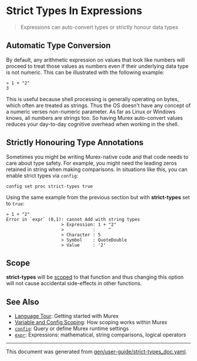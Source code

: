 # Strict Types In Expressions

> Expressions can auto-convert types or strictly honour data types

## Automatic Type Conversion

By default, any arithmetic expression on values that look like numbers will
proceed to treat those values as numbers even if their underlying data type is
not numeric. This can be illustrated with the following example:

```
» 1 + "2"
3
```

This is useful because shell processing is generally operating on bytes, which
often are treated as strings. Thus the OS doesn't have any concept of a numeric
verses non-numeric parameter. As far as Linux or Windows knows, all numbers are
strings too. So having Murex auto-convert values reduces your day-to-day
cognitive overhead when working in the shell.

## Strictly Honouring Type Annotations

Sometimes you might be writing Murex-native code and that code needs to care
about type safety. For example, you might need the leading zeros retained in
string when making comparisons. In situations like this, you can enable strict
types via `config`:

```
config set proc strict-types true
```

Using the same example from the previous section but with **strict-types** set
to `true`:

```
» 1 + "2"
Error in `expr` (0,1): cannot Add with string types
                     > Expression: 1 + "2"
                     >           :     ^
                     > Character : 5
                     > Symbol    : QuoteDouble
                     > Value     : '2'
```

## Scope

**strict-types** will be [scoped](/docs/user-guide/scoping.md) to that function and thus
changing this option will not cause accidental side-effects in other functions.

## See Also

* [Language Tour](../Murex/tour.md):
  Getting started with Murex
* [Variable and Config Scoping](../user-guide/scoping.md):
  How scoping works within Murex
* [`config`](../commands/config.md):
  Query or define Murex runtime settings
* [`expr`](../commands/expr.md):
  Expressions: mathematical, string comparisons, logical operators

<hr/>

This document was generated from [gen/user-guide/strict-types_doc.yaml](https://github.com/lmorg/murex/blob/master/gen/user-guide/strict-types_doc.yaml).